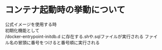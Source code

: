 # コンテナ起動時の挙動について

公式イメージを使用する時  
初期化機能として  
/docker-entrypoint-initdb.d
に存在する.shや.sqlファイルが実行される
ファイル名の冒頭に番号をつけると番号順に実行される
